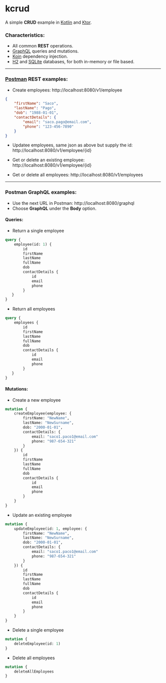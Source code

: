 # kcrud
A simple **CRUD** example in [Kotlin](https://kotlinlang.org/) and [Ktor](https://ktor.io/).

### Characteristics:
* All common **REST** operations.
* [GraphQL](https://graphql.org/) queries and mutations.
* [Koin](https://insert-koin.io/) dependency injection.
* [H2](https://github.com/h2database/h2database) and [SQLite](https://github.com/sqlite/sqlite) databases, for both in-memory or file based.

---

### [Postman](https://www.postman.com/) **REST** examples:

* Create employees: http://localhost:8080/v1/employee

```json
{
    "firstName": "Saco",
    "lastName": "Pago",
    "dob": "1988-01-01",
    "contactDetails": {
        "email": "saco.pago@email.com",
        "phone": "123-456-7890"
    }
}
```

* Updatee employees, same json as above but supply the id: http://localhost:8080/v1/employee/{id}
  
* Get or delete an existing employee: http://localhost:8080/v1/employee/{id}

* Get or delete all employees: http://localhost:8080/v1/employees

---

### Postman **GraphQL** examples:
* Use the next URL in Postman: http://localhost:8080/graphql
* Choose **GraphQL** under the **Body** option. 

#### Queries:

*  Return a single employee
```graphql
query {
    employee(id: 1) {
        id
        firstName
        lastName
        fullName
        dob 
        contactDetails {
            id
            email
            phone
        }
   }
}
```

* Return all employees
```graphql
query {
    employees {
        id
        firstName
        lastName
        fullName
        dob
        contactDetails {
            id
            email
            phone
        }
   }
}
```
#### Mutations:

* Create a new employee
```graphql
mutation {
    createEmployee(employee: {
        firstName: "NewName",
        lastName: "NewSurname",
        dob: "2000-01-01",
        contactDetails: {
            email: "saco1.paco1@email.com"
            phone: "987-654-321"
        }
    }) {
        id
        firstName
        lastName
        fullName
        dob
        contactDetails {
            id
            email
            phone
        }
    }
}
```

* Update an existing employee
```graphql
mutation {
    updateEmployee(id: 1, employee: {
        firstName: "NewName",
        lastName: "NewSurname",
        dob: "2000-01-01",
        contactDetails: {
            email: "saco1.paco1@email.com"
            phone: "987-654-321"
        }
    }) {
        id
        firstName
        lastName
        fullName
        dob
        contactDetails {
            id
            email
            phone
        }
    }
}
```

* Delete a single employee
```graphql
mutation {
    deleteEmployee(id: 1)
}
```

* Delete all employees
```graphql
mutation {
    deleteAllEmployees
}
```
